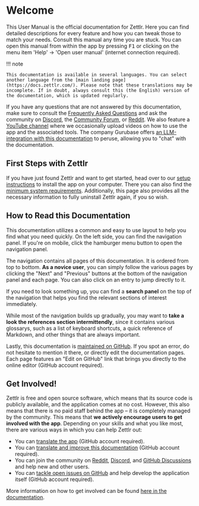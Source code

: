 # Welcome

This User Manual is the official documentation for Zettlr. Here you can find detailed descriptions for every feature and how you can tweak those to match your needs. Consult this manual any time you are stuck. You can open this manual from within the app by pressing <kbd>F1</kbd> or clicking on the menu item 'Help' &rarr; 'Open user manual' (internet connection required).

!!! note

    This documentation is available in several languages. You can select another language from the [main landing page](https://docs.zettlr.com/). Please note that these translations may be incomplete. If in doubt, always consult this (the English) version of the documentation, which is updated regularly.

If you have any questions that are not answered by this documentation, make sure to consult the [Frequently Asked Questions](reference/faq.md) and ask the community on [Discord](https://go.zettlr.com/discord), the [Community Forum](https://forum.zettlr.com/), or [Reddit](https://www.reddit.com/r/Zettlr/). We also feature a [YouTube channel](https://www.youtube.com/c/Zettlr/) where we occasionally upload videos on how to use the app and the associated tools. The company Gurubase offers [an LLM-integration with this documentation](https://gurubase.io/g/zettlr) to peruse, allowing you to "chat" with the documentation.

## First Steps with Zettlr

If you have just found Zettlr and want to get started, head over to our [setup instructions](getting-started/setup.md) to install the app on your computer. There you can also find the [minimum system requirements](getting-started/setup.md#minimum-system-requirements). Additionally, this page also provides all the necessary information to fully uninstall Zettlr again, if you so wish.

## How to Read this Documentation

This documentation utilizes a common and easy to use layout to help you find what you need quickly. On the left side, you can find the navigation panel. If you're on mobile, click the hamburger menu button to open the navigation panel.

The navigation contains all pages of this documentation. It is ordered from top to bottom. **As a novice user**, you can simply follow the various pages by clicking the "Next" and "Previous" buttons at the bottom of the navigation panel and each page. You can also click on an entry to jump directly to it.

If you need to look something up, you can find a **search panel** on the top of the navigation that helps you find the relevant sections of interest immediately.

While most of the navigation builds up gradually, you may want to **take a look the references section intermittendly**, since it contains various glossarys, such as a list of keyboard shortcuts, a quick reference of Markdown, and other things that are always important.

Lastly, this documentation is [maintained on GitHub](https://github.com/Zettlr/zettlr-docs). If you spot an error, do not hesitate to mention it there, or directly edit the documentation pages. Each page features an "Edit on GitHub" link that brings you directly to the online editor (GitHub account required).

## Get Involved!

Zettlr is free and open source software, which means that its source code is publicly available, and the application comes at no cost. However, this also means that there is no paid staff behind the app – it is completely managed by the community. This means that **we actively encourage users to get involved with the app**. Depending on your skills and what you like most, there are various ways in which you can help Zettlr out:

- You can [translate the app](https://github.com/Zettlr/Zettlr/blob/develop/CONTRIBUTING.md#translation) (GitHub account required).
- You can [translate and improve this documentation](https://github.com/Zettlr/zettlr-docs/) (GitHub account required).
- You can join the community on [Reddit](https://www.reddit.com/r/Zettlr/), [Discord](https://discord.gg/PcfS3DM9Xj), and [GitHub Discussions](https://github.com/Zettlr/Zettlr/discussions) and help new and other users.
- You can [tackle open issues on GitHub](https://github.com/Zettlr/Zettlr/issues) and help develop the application itself (GitHub account required).

More information on how to get involved can be found [here in the documentation](getting-started/get-involved.md).
